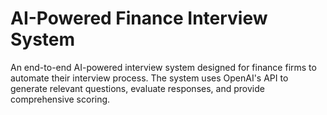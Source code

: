 # AI-Powered Finance Interview System

An end-to-end AI-powered interview system designed for finance firms to automate their interview process. The system uses OpenAI's API to generate relevant questions, evaluate responses, and provide comprehensive scoring.
